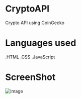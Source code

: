 # CryptoAPI
Crypto API using CoinGecko

# Languages used
.HTML
.CSS
.JavaScript

# ScreenShot
![image](https://github.com/Rodriggoo8/CryptoAPI/assets/115558419/ca2d0204-2f34-4622-849b-6f20f22b1676)


